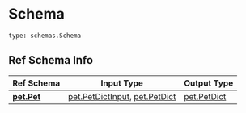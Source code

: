 # Schema
```
type: schemas.Schema
```

## Ref Schema Info
Ref Schema | Input Type | Output Type
---------- | ---------- | -----------
[**pet.Pet**](../../../../../components/schema/pet.md) | [pet.PetDictInput](../../../../../components/schema/pet.md#petdictinput), [pet.PetDict](../../../../../components/schema/pet.md#petdict) | [pet.PetDict](../../../../../components/schema/pet.md#petdict)
